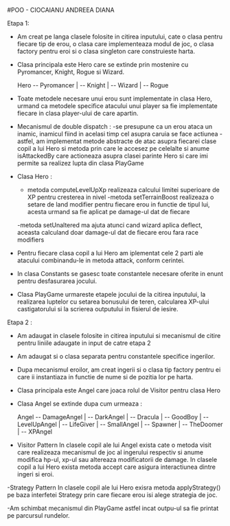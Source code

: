 #POO - CIOCAIANU ANDREEA DIANA 

Etapa 1:

- Am creat pe langa clasele folosite in citirea inputului, cate o clasa pentru fiecare tip de erou, o clasa care implementeaza modul de joc, o clasa factory pentru eroi si o clasa singleton care construieste harta.

- Clasa principala este Hero care se extinde prin mostenire cu Pyromancer, Knight, Rogue si Wizard.

	Hero -- Pyromancer
	     |
	     -- Knight
	     |
	     -- Wizard
	     |
	     -- Rogue		
	      	

- Toate metodele necesare unui erou sunt implementate in clasa Hero, urmand ca metodele specifice atacului unui player sa fie implementate fiecare in clasa player-ului de care apartin.

- Mecanismul de double dispatch : 
	-se presupune ca un erou ataca un inamic, inamicul fiind in acelasi timp cel asupra caruia se face actiunea
	-astfel, am implementat metode abstracte de atac asupra fiecarei clase copil a lui Hero si metoda prin care le accesez pe celelalte si anume isAttackedBy care actioneaza asupra clasei parinte Hero si care imi permite sa realizez lupta din clasa PlayGame

- Clasa Hero :

	- metoda computeLevelUpXp realizeaza calcului limitei superioare de XP pentru cresterea in nivel
	-metoda setTerrainBoost realizeaza o setare de land modifier pentru fiecare erou in functie de tipul lui, acesta urmand sa fie aplicat pe damage-ul dat de fiecare

	-metoda setUnaltered ma ajuta atunci cand wizard aplica deflect, aceasta calculand doar damage-ul dat de fiecare erou fara race modifiers

- Pentru fiecare clasa copil a lui Hero am iplementat cele 2 parti ale atacului combinandu-le in metoda attack, conform cerintei.

- In clasa Constants se gasesc toate constantele necesare oferite in enunt pentru desfasurarea jocului. 

- Clasa PlayGame urmareste etapele jocului de la citirea inputului, la realizarea luptelor cu setarea bonusului de teren, calcularea XP-ului castigatorului si la scrierea outputului in fisierul de iesire.

Etapa 2 :

- Am adaugat in clasele folosite in citirea inputului si mecanismul de citire pentru liniile adaugate in input de catre etapa 2

- Am adaugat si o clasa separata pentru constantele specifice ingerilor.

- Dupa mecanismul eroilor, am creat ingerii si o clasa tip factory pentru ei care ii instantiaza in functie de nume si de pozitia lor pe harta.

- Clasa principala este Angel care joaca rolul de Visitor pentru clasa Hero

- Clasa Angel se extinde dupa cum urmeaza :

	Angel -- DamageAngel
	      |
	      -- DarkAngel
	      |
	      -- Dracula
	      |
	      -- GoodBoy
	      |
	      -- LevelUpAngel
	      |
	      -- LifeGiver
	      |
	      -- SmallAngel
	      |
	      -- Spawner
	      |
	      -- TheDoomer
	      |
	      -- XPAngel
 	
- Visitor Pattern 
	  In clasele copil ale lui Angel exista cate o metoda visit care realizeaza mecanismul de joc al ingerului respectiv si anume modifica hp-ul, xp-ul sau altereaza modificatorii de damage.
	In clasele copil a lui Hero exista metoda accept care asigura interactiunea dintre ingeri si eroi.

-Strategy Pattern 
	In clasele copil ale lui Hero exisra metoda applyStrategy() pe baza interfetei Strategy prin care fiecare erou isi alege strategia de joc.

-Am schimbat mecanismul din PlayGame astfel incat outpu-ul sa fie printat pe parcursul rundelor.


